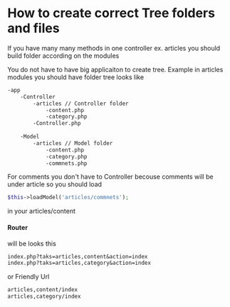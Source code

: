 # How to create correct Tree folders and files

If you have many many methods in one controller ex. articles you should build folder according on the modules

You do not have to have big applicaiton to create tree. Example in articles modules you should have folder tree looks like

```txt
-app
    -Controller
        -articles // Controller folder
            -content.php
            -category.php
        -Controller.php
        
    -Model
        -articles // Model folder
            -content.php
            -category.php
            -commnets.php

```
For comments you don't have to Controller becouse comments will be under article so you should load
```php
$this->loadModel('articles/commnets');
```
in your articles/content

#### Router 
will be looks this
```txt
index.php?taks=articles,content&action=index
index.php?taks=articles,category&action=index
```
or Friendly Url
```txt
articles,content/index
articles,category/index
```
